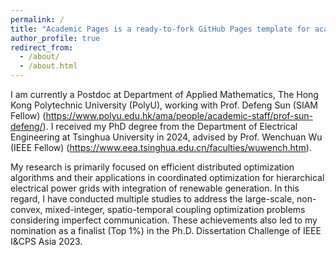 ```yaml
---
permalink: /
title: "Academic Pages is a ready-to-fork GitHub Pages template for academic personal websites"
author_profile: true
redirect_from: 
  - /about/
  - /about.html
---
```


I am currently a Postdoc at Department of Applied Mathematics, The Hong Kong Polytechnic University (PolyU), working with Prof. Defeng Sun (SIAM Fellow) (https://www.polyu.edu.hk/ama/people/academic-staff/prof-sun-defeng/). I received my PhD degree from the Department of Electrical Engineering at Tsinghua University in 2024, advised by Prof. Wenchuan Wu (IEEE Fellow) (https://www.eea.tsinghua.edu.cn/faculties/wuwench.htm).

My research is primarily focused on efficient distributed optimization algorithms and their applications in coordinated optimization for hierarchical electrical power grids with integration of renewable generation. In this regard, I have conducted multiple studies to address the large-scale, non-convex, mixed-integer, spatio-temporal coupling optimization problems considering imperfect communication. These achievements also led to my nomination as a finalist (Top 1%) in the Ph.D. Dissertation Challenge of IEEE I&CPS Asia 2023.
